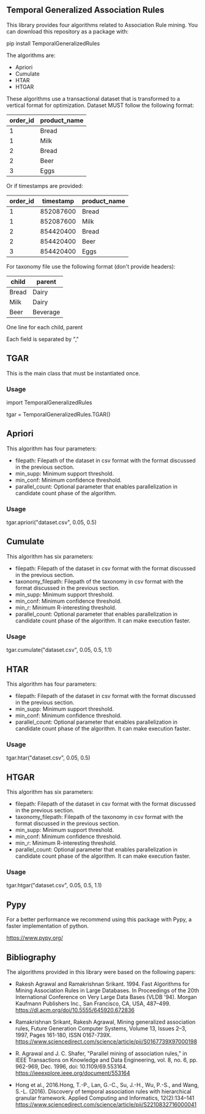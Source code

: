 ## Temporal Generalized Association Rules

This library provides four algorithms related to Association Rule mining. 
You can download this repository as a package with:

pip install TemporalGeneralizedRules

The algorithms are:
- Apriori
- Cumulate
- HTAR
- HTGAR

These algorithms use a transactional dataset that is transformed to a vertical format for optimization.
Dataset MUST follow the following format:

| order_id | product_name |
|----------|--------------|
| 1        | Bread        |
| 1        | Milk         |
| 2        | Bread        |
| 2        | Beer         |
| 3        | Eggs         |

Or if timestamps are provided:

| order_id | timestamp | product_name | 
|----------|-----------|--------------|
| 1        | 852087600 | Bread        |
| 1        | 852087600 | Milk         |
| 2        | 854420400 | Bread        |
| 2        | 854420400 | Beer         |
| 3        | 854420400 | Eggs         |

For taxonomy file use the following format (don't provide headers):

| child    | parent       |
|----------|--------------|
| Bread    | Dairy        |
| Milk     | Dairy        |
| Beer     | Beverage     |

One line for each child, parent

Each field is separated by ","

## TGAR 

This is the main class that must be instantiated once. 

### Usage 
import TemporalGeneralizedRules

tgar = TemporalGeneralizedRules.TGAR()


## Apriori

This algorithm has four parameters:
- filepath: Filepath of the dataset in csv format with the format discussed in the previous section.
- min_supp: Minimum support threshold.
- min_conf: Minimum confidence threshold.
- parallel_count: Optional parameter that enables parallelization in candidate count phase of the algorithm.

### Usage
tgar.apriori("dataset.csv", 0.05, 0.5)

## Cumulate 

This algorithm has six parameters:
- filepath: Filepath of the dataset in csv format with the format discussed in the previous section.
- taxonomy_filepath: Filepath of the taxonomy in csv format with the format discussed in the previous section.
- min_supp: Minimum support threshold.
- min_conf: Minimum confidence threshold.
- min_r: Minimum R-interesting threshold.
- parallel_count: Optional parameter that enables parallelization in candidate count phase of the algorithm. It can make execution faster.

### Usage
tgar.cumulate("dataset.csv", 0.05, 0.5, 1.1)

## HTAR 
This algorithm has four parameters:
- filepath: Filepath of the dataset in csv format with the format discussed in the previous section.
- min_supp: Minimum support threshold.
- min_conf: Minimum confidence threshold.
- parallel_count: Optional parameter that enables parallelization in candidate count phase of the algorithm. It can make execution faster.

### Usage
tgar.htar("dataset.csv", 0.05, 0.5)


## HTGAR 
This algorithm has six parameters:
- filepath: Filepath of the dataset in csv format with the format discussed in the previous section.
- taxonomy_filepath: Filepath of the taxonomy in csv format with the format discussed in the previous section.
- min_supp: Minimum support threshold.
- min_conf: Minimum confidence threshold.
- min_r: Minimum R-interesting threshold.
- parallel_count: Optional parameter that enables parallelization in candidate count phase of the algorithm. It can make execution faster.

### Usage

tgar.htgar("dataset.csv", 0.05, 0.5, 1.1)


## Pypy

For a better performance we recommend using this package with Pypy, a faster implementation of python.

https://www.pypy.org/


## Bibliography

The algorithms provided in this library were based on the following papers:

- Rakesh Agrawal and Ramakrishnan Srikant. 1994. Fast Algorithms for Mining Association Rules in Large Databases. In Proceedings of the 20th International Conference on Very Large Data Bases (VLDB '94). Morgan Kaufmann Publishers Inc., San Francisco, CA, USA, 487–499. https://dl.acm.org/doi/10.5555/645920.672836


- Ramakrishnan Srikant, Rakesh Agrawal, Mining generalized association rules, Future Generation Computer Systems, Volume 13, Issues 2–3, 1997, Pages 161-180, ISSN 0167-739X. https://www.sciencedirect.com/science/article/pii/S0167739X97000198


- R. Agrawal and J. C. Shafer, "Parallel mining of association rules," in IEEE Transactions on Knowledge and Data Engineering, vol. 8, no. 6, pp. 962-969, Dec. 1996, doi: 10.1109/69.553164. https://ieeexplore.ieee.org/document/553164


- Hong et al., 2016.Hong, T.-P., Lan, G.-C., Su, J.-H., Wu, P.-S., and Wang, S.-L. (2016). Discovery of temporal association rules with hierarchical granular framework. Applied Computing and Informatics, 12(2):134–141 https://www.sciencedirect.com/science/article/pii/S2210832716000041
